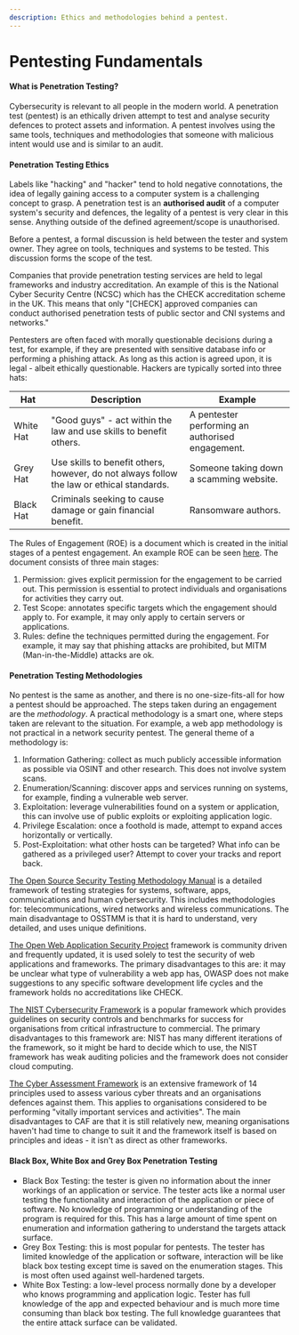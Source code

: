 ```yaml
---
description: Ethics and methodologies behind a pentest.
---
```


# Pentesting Fundamentals

#### What is Penetration Testing?

Cybersecurity is relevant to all people in the modern world. A penetration test (pentest) is an ethically driven attempt to test and analyse security defences to protect assets and information. A pentest involves using the same tools, techniques and methodologies that someone with malicious intent would use and is similar to an audit.

#### Penetration Testing Ethics

Labels like "hacking" and "hacker" tend to hold negative connotations, the idea of legally gaining access to a computer system is a challenging concept to grasp. A penetration test is an **authorised audit** of a computer system's security and defences, the legality of a pentest is very clear in this sense. Anything outside of the defined agreement/scope is unauthorised.

Before a pentest, a formal discussion is held between the tester and system owner. They agree on tools, techniques and systems to be tested. This discussion forms the scope of the test.

Companies that provide penetration testing services are held to legal frameworks and industry accreditation. An example of this is the National Cyber Security Centre (NCSC) which has the CHECK accreditation scheme in the UK. This means that only "\[CHECK] approved companies can conduct authorised penetration tests of public sector and CNI systems and networks."

Pentesters are often faced with morally questionable decisions during a test, for example, if they are presented with sensitive database info or performing a phishing attack. As long as this action is agreed upon, it is legal - albeit ethically questionable. Hackers are typically sorted into three hats:

| Hat       | Description                                                                               | Example                                          |
| --------- | ----------------------------------------------------------------------------------------- | ------------------------------------------------ |
| White Hat | "Good guys" - act within the law and use skills to benefit others.                        | A pentester performing an authorised engagement. |
| Grey Hat  | Use skills to benefit others, however, do not always follow the law or ethical standards. | Someone taking down a scamming website.          |
| Black Hat | Criminals seeking to cause damage or gain financial benefit.                              | Ransomware authors.                              |

The Rules of Engagement (ROE) is a document which is created in the initial stages of a pentest engagement. An example ROE can be seen [here](https://sansorg.egnyte.com/dl/bF4I3yCcnt/?). The document consists of three main stages:

1. Permission: gives explicit permission for the engagement to be carried out. This permission is essential to protect individuals and organisations for activities they carry out.
2. Test Scope: annotates specific targets which the engagement should apply to. For example, it may only apply to certain servers or applications.
3. Rules: define the techniques permitted during the engagement. For example, it may say that phishing attacks are prohibited, but MITM (Man-in-the-Middle) attacks are ok.

#### Penetration Testing Methodologies

No pentest is the same as another, and there is no one-size-fits-all for how a pentest should be approached. The steps taken during an engagement are the _methodology_. A practical methodology is a smart one, where steps taken are relevant to the situation. For example, a web app methodology is not practical in a network security pentest. The general theme of a methodology is:

1. Information Gathering: collect as much publicly accessible information as possible via OSINT and other research. This does not involve system scans.
2. Enumeration/Scanning: discover apps and services running on systems, for example, finding a vulnerable web server.
3. Exploitation: leverage vulnerabilities found on a system or application, this can involve use of public exploits or exploiting application logic.
4. Privilege Escalation: once a foothold is made, attempt to expand acces horizontally or vertically.
5. Post-Exploitation: what other hosts can be targeted? What info can be gathered as a privileged user? Attempt to cover your tracks and report back.

[The Open Source Security Testing Methodology Manual](https://www.isecom.org/OSSTMM.3.pdf) is a detailed framework of testing strategies for systems, software, apps, communications and human cybersecurity. This includes methodologies for: telecommunications, wired networks and wireless communications. The main disadvantage to OSSTMM is that it is hard to understand, very detailed, and uses unique definitions.

[The Open Web Application Security Project](https://owasp.org/) framework is community driven and frequently updated, it is used solely to test the security of web applications and frameworks. The primary disadvantages to this are: it may be unclear what type of vulnerability a web app has, OWASP does not make suggestions to any specific software development life cycles and the framework holds no accreditations like CHECK.

[The NIST Cybersecurity Framework](https://www.nist.gov/cyberframework) is a popular framework which provides guidelines on security controls and benchmarks for success for organisations from critical infrastructure to commercial. The primary disadvantages to this framework are: NIST has many different iterations of the framework, so it might be hard to decide which to use, the NIST framework has weak auditing policies and the framework does not consider cloud computing.

[The Cyber Assessment Framework](https://www.ncsc.gov.uk/collection/caf/caf-principles-and-guidance) is an extensive framework of 14 principles used to assess various cyber threats and an organisations defences against them. This applies to organisations considered to be performing "vitally important services and activities". The main disadvantages to CAF are that it is still relatively new, meaning organisations haven't had time to change to suit it and the framework itself is based on principles and ideas - it isn't as direct as other frameworks.

#### Black Box, White Box and Grey Box Penetration Testing

* Black Box Testing: the tester is given no information about the inner workings of an application or service. The tester acts like a normal user testing the functionality and interaction of the application or piece of software. No knowledge of programming or understanding of the program is required for this. This has a large amount of time spent on enumeration and information gathering to understand the targets attack surface.
* Grey Box Testing: this is most popular for pentests. The tester has limited knowledge of the application or software, interaction will be like black box testing except time is saved on the enumeration stages. This is most often used against well-hardened targets.
* White Box Testing: a low-level process normally done by a developer who knows programming and application logic. Tester has full knowledge of the app and expected behaviour and is much more time consuming than black box testing. The full knowledge guarantees that the entire attack surface can be validated.

